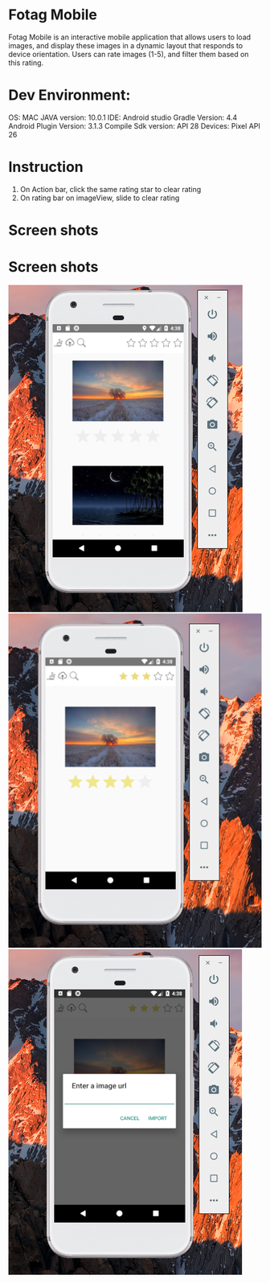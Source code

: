 # Fotag Mobile
Fotag Mobile is an interactive mobile application that allows users to load images, and display these images in a dynamic layout that responds to device orientation. Users can rate images (1-5), and filter them based on this rating.

# Dev Environment:
OS: MAC 
JAVA version: 10.0.1
IDE: Android studio
Gradle Version: 4.4
Android Plugin Version: 3.1.3
Compile Sdk version: API 28
Devices: Pixel API 26

# Instruction
1. On Action bar, click the same rating star to clear rating
2. On rating bar on imageView, slide to clear rating

# Screen shots
# Screen shots
![screenshot](fotag1.png)
![screenshot](fotag2.png)
![screenshot](fotag3.png)
